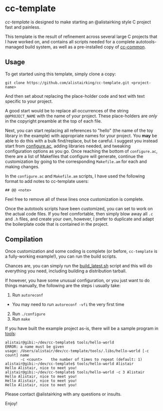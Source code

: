 cc-template
===========

*cc-template* is designed to make starting an @alistairking style C project fast
and painless.

This template is the result of refinement across several large C projects that I
have worked on, and contains all scripts needed for a complete autotools-managed
build system, as well as a pre-installed copy of
[cc-common](https://github.com/CAIDA/cc-common).

Usage
-----

To get started using this template, simply clone a copy:
~~~
git clone https://github.com/alistairking/cc-template.git <project-name>
~~~

And then set about replacing the place-holder code and text with text specific to
your project.

A good start would be to replace all occurrences of the string `@@PROJECT_NAME`
with the name of your project. These place-holders are *only* in the copyright
preamble at the top of each file.

Next, you can start replacing all references to "hello" (the name of the toy
library in the example) with appropriate names for your project. You **may** be
able to do this with a bulk find/replace, but be careful. I suggest you instead
start from [configure.ac](configure.ac), adding libraries needed, and tweaking
configuration options as you go. Once reaching the bottom of `configure.ac`,
there are a list of Makefiles that configure will generate, continue the
customization by going to the corresponding `Makefile.am` for each and making
changes.

In the `configure.ac` and `Makefile.am` scripts, I have used the following
format to add notes to cc-template users:
~~~
## @@ <note>
~~~
Feel free to remove all of these lines once customization is complete.

Once the autotools scripts have been customized, you can set to work on the
actual code files. If you feel comfortable, then simply blow away all `.c` and
`.h` files, and create your own, however, I prefer to duplicate and adapt the
boilerplate code that is contained in the project.

Compilation
-----------

Once customization and some coding is complete (or before, `cc-template` is a
fully-working example!), you can run the build scripts.

Chances are, you can simply run the [build_latest.sh](build_latest.sh) script
and this will do everything you need, including building a distribution tarball.

If however, you have some unusual configuration, or you just want to do things
manually, the following are the steps i usually take:

1. Run `autoreconf`
  - You may need to run `autoreconf -vfi` the very first time
2. Run `./configure`
3. Run `make`

If you have built the example project as-is, there will be a sample program in
[tools](tools):
~~~
alistair@gibi:~/dev/cc-template$ tools/hello-world
ERROR: a name must be given
usage: /Users/alistair/dev/cc-template/tools/.libs/hello-world [-c count] name
       -c <count>    the number of times to repeat (default: 1)
alistair@gibi:~/dev/cc-template$ tools/hello-world Alistair
Hello Alistair, nice to meet you!
alistair@gibi:~/dev/cc-template$ tools/hello-world -c 3 Alistair
Hello Alistair, nice to meet you!
Hello Alistair, nice to meet you!
Hello Alistair, nice to meet you!
~~~

Please contact @alistairking with any questions or insults.

Enjoy!
